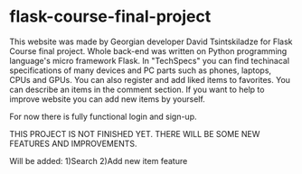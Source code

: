 # flask-course-final-project
This website was made by Georgian developer David Tsintskiladze for Flask Course final project.
Whole back-end was written on Python programming language's micro framework Flask.
In "TechSpecs" you can find techinacal specifications of many devices and PC parts such as phones, laptops, CPUs and GPUs.
You can also register and add liked items to favorites.
You can describe an items in the comment section.
If you want to help to improve website you can add new items by yourself.

For now there is fully functional login and sign-up.

THIS PROJECT IS NOT FINISHED YET. THERE WILL BE SOME NEW FEATURES AND IMPROVEMENTS.

Will be added:
1)Search
2)Add new item feature

